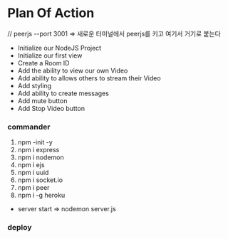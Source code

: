 # Plan Of Action

// peerjs --port 3001 => 새로운 터미널에서 peerjs를 키고 여기서 거기로 붙는다

- Initialize our NodeJS Project <DONE>
- Initialize our first view <DONE>
- Create a Room ID <DONE>
- Add the ability to view our own Video <DONE>
- Add ability to allows others to stream their Video <DONE>
- Add styling <DONE>
- Add ability to create messages <DONE>
- Add mute button <DONE>
- Add Stop Video button <DONE>

### commander

1.  npm -init -y
2.  npm i express
3.  npm i nodemon
4.  npm i ejs
5.  npm i uuid
6.  npm i socket.io
7.  npm i peer
8.  npm i -g heroku

- server start => nodemon server.js

### deploy
